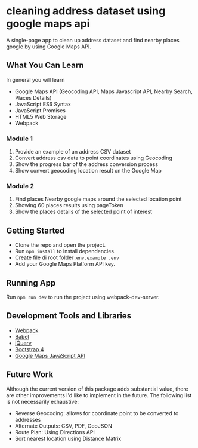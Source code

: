 # cleaning address dataset using google maps api
A single-page app to clean up address dataset and find nearby places google by using Google Maps API.

## What You Can Learn
In general you will learn
* Google Maps API (Geocoding API, Maps Javascript API, Nearby Search, Places Details)
* JavaScript ES6 Syntax
* JavaScript Promises
* HTML5 Web Storage
* Webpack

### Module 1
1. Provide an example of an address CSV dataset
2. Convert address csv data to point coordinates using Geocoding
3. Show the progress bar of the address conversion process
4. Show convert geocoding location result on the Google Map

### Module 2
1. Find places Nearby google maps around the selected location point
2. Showing 60 places results using pageToken
3. Show the places details of the selected point of interest

## Getting Started
* Clone the repo and open the project.
* Run `npm install` to install dependencies.
* Create file di root folder`.env.example .env`
* Add your Google Maps Platform API key.

## Running App
Run `npm run dev` to run the project using webpack-dev-server.

## Development Tools and Libraries
* [Webpack](https://webpack.js.org/guides/getting-started/#using-a-configuration)
* [Babel](https://babeljs.io/setup#installation)
* [jQuery](https://jquery.com/)
* [Bootstrap 4](https://getbootstrap.com/)
* [Google Maps JavaScript API](https://developers.google.com/maps/gmp-get-started)

## Future Work
Although the current version of this package adds substantial value, there are other improvements i'd like to implement in the future. The following list is not necessarily exhaustive:
* Reverse Geocoding: allows for coordinate point to be converted to addresses
* Alternate Outputs: CSV, PDF, GeoJSON
* Route Plan: Using Directions API
* Sort nearest location using Distance Matrix
